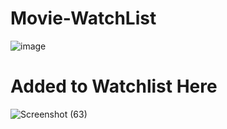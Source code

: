 # Movie-WatchList
![image](https://github.com/Arryan-n/Movie-WatchList-Search/assets/53433983/48413b6f-17d1-43b7-ae09-12efac128aa8)
# Added to Watchlist Here
![Screenshot (63)](https://github.com/Arryan-n/Movie-WatchList-Search/assets/53433983/dcb3eae9-1fb6-466d-8713-1644b87e45c8)


